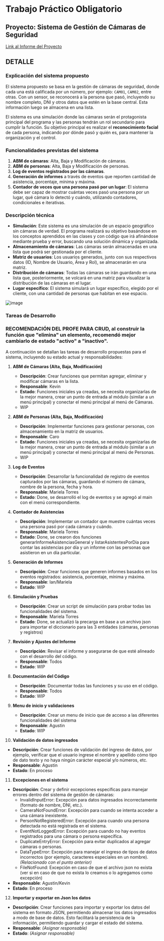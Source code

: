 # Trabajo Práctico Obligatorio
## Proyecto: Sistema de Gestión de Cámaras de Seguridad
[Link al Informe del Proyecto](https://uadeeduar.sharepoint.com/:w:/r/sites/Section_485647-Equipo08/Documentos%20compartidos/Equipo%2008/Equipo%2008%20-%20Informe%20de%20Proyecto.docx?d=w05161529d7724e51b4b158416e6f25ff&csf=1&web=1&e=EF7C84)
## DETALLE

### Explicación del sistema propuesto

El sistema propuesto se basa en la gestión de cámaras de seguridad, donde cada una está calificada por un número, por ejemplo: `CAM01`, `CAM02`, entre otras. Con un sensor, se reconocerá a la persona que pasó, incluyendo su nombre completo, DNI y otros datos que estén en la base central. Esta información luego se almacena en una lista.

El sistema es una simulación donde las cámaras serán el protagonista principal del programa y las personas tendrán un rol secundario para cumplir la función. Su objetivo principal es realizar el **reconocimiento facial** de cada persona, indicando por dónde pasó y quién es, para mantener la organización y el control.

### Funcionalidades previstas del sistema

1. **ABM de cámaras**: Alta, Baja y Modificación de cámaras.
2. **ABM de personas**: Alta, Baja y Modificación de personas.
3. **Log de eventos registrados por las cámaras**.
4. **Generación de informes** a través de eventos que reporten cantidad de asistencia, porcentaje, mínima y máxima.
5. **Contador de veces que una persona pasó por un lugar**: El sistema debe ser capaz de mostrar cuántas veces pasó una persona por un lugar, qué cámara lo detectó y cuándo, utilizando contadores, condicionales e iterativas.

### Descripción técnica

- **Simulación**: Este sistema es una simulación de un espacio geográfico sin cámaras de verdad. El programa realizará su objetivo basándose en los conceptos aprendidos en las clases y con código que irá afinándose mediante prueba y error, buscando una solución dinámica y organizada.
- **Almacenamiento de cámaras**: Las cámaras serán almacenadas en una lista que podrá ser gestionada por el cliente.
- **Matriz de usuarios**: Los usuarios generados, junto con sus respectivos datos (ID, Nombre de Usuario, Área y Rol), se almacenarán en una matriz.
- **Distribución de cámaras**: Todas las cámaras se irán guardando en una lista que, posteriormente, se volcará en una matriz para visualizar la distribución de las cámaras en el lugar.
- **Lugar específico**: El sistema simulará un lugar específico, elegido por el cliente, con una cantidad de personas que habitan en ese espacio.


![image](https://github.com/user-attachments/assets/168dba7f-25b2-45d7-9bde-cfaf1bc3d069)

### Tareas de Desarrollo

### RECOMENDACIÓN DEL PROFE PARA CRUD, al construir la función que "elimina" un elemento, recomendó mejor cambiarlo de estado "activo" a "inactivo".

A continuación se detallan las tareas de desarrollo propuestas para el sistema, incluyendo su estado actual y responsabilidades:

1. **ABM de Cámaras (Alta, Baja, Modificación)**
   - **Descripción**: Crear funciones que permitan agregar, eliminar y modificar cámaras en la lista.
   - **Responsable**: Kevin
   - **Estado**: Funciones iniciales ya creadas, se necesita organizarlas de la mejor manera, crear un punto de entrada al módulo (similar a un menú principal) y conectar el menú principal al menú de Cámaras.
   - WIP

2. **ABM de Personas (Alta, Baja, Modificación)**
   - **Descripción**: Implementar funciones para gestionar personas, con almacenamiento en la matriz de usuarios.
   - **Responsable**: Caro
   - **Estado**: Funciones iniciales ya creadas, se necesita organizarlas de la mejor manera, crear un punto de entrada al módulo (similar a un menú principal) y conectar el menú principal al menú de Personas.
   - WIP

3. **Log de Eventos**
   - **Descripción**: Desarrollar la funcionalidad de registro de eventos capturados por las cámaras, guardando el número de cámara, nombre de la persona, fecha y hora.
   - **Responsable**: Mariela Torres
   - **Estado**: Done, se desarrolló el log de eventos y se agregó al main con el menú correspondiente.

4. **Contador de Asistencias**
   - **Descripción**: Implementar un contador que muestre cuántas veces una persona pasó por cada cámara y cuándo.
   - **Responsable**: Mariela Torres
   - **Estado**: Done, se crearon dos funciones generarInformeAsistenciasGeneral y listarAsistentesPorDia para contar las asistencias por día y un informe con las personas que asistieron en un día particular.

5. **Generación de Informes**
   - **Descripción**: Crear funciones que generen informes basados en los eventos registrados: asistencia, porcentaje, mínima y máxima.
   - **Responsable**: Ian/Mariela
   - **Estado**: WIP

6. **Simulación y Pruebas**
   - **Descripción**: Crear un script de simulación para probar todas las funcionalidades del sistema.
   - **Responsable**: Mariela Torres
   - **Estado**: Done, se actualizó la precarga en base a un archivo json para importar el diccionario para las 3 entidades (cámaras, personas y registros)

7. **Revisión y Ajustes del Informe**
   - **Descripción**: Revisar el informe y asegurarse de que esté alineado con el desarrollo del código.
   - **Responsable**: Todos
   - **Estado**: WIP

8. **Documentación del Código**
   - **Descripción**: Documentar todas las funciones y su uso en el código.
   - **Responsable**: Todos
   - **Estado**: WIP
  
9. **Menu de inicio y validaciones**
   - **Descripción**: Crear un menu de inicio que de acceso a las diferentes funcionalidades del sistema
   - **Responsable**: Agustin
   - **Estado**: WIP
     
10. **Validación de datos ingresados**
   - **Descripción**: Crear funciones de validación del ingreso de datos, por ejemplo, verificar que el usuario ingrese el nombre y apellido cómo tipo de dato texto y no haya ningún carácter especial y/o números, etc.
   - **Responsable**:  Agustin 
   - **Estado**:  En proceso

11. **Excepciones en el sistema**
   - **Descripción**: Crear y definir excepciones específicas para manejar errores dentro del sistema de gestión de cámaras:
        - InvalidInputError: Excepción para datos ingresados incorrectamente (formato de nombre, DNI, etc.).
        - CameraNotFoundError: Excepción para cuando se intenta acceder a una cámara inexistente.
        - PersonNotRegisteredError: Excepción para cuando una persona detectada no está registrada en el sistema.
        - EventNotLoggedError: Excepción para cuando no hay eventos registrados para una cámara o persona específica.
        - DuplicateEntryError: Excepción para evitar duplicados al agregar cámaras o personas.
        - DataTypeError: Excepción para manejar el ingreso de tipos de datos incorrectos (por ejemplo, caracteres especiales en un nombre). *(Relacionado con el punto anterior)*
        - FileNotFound: Excepción en caso de que el archivo json no exista (ver si en caso de que no exista lo creamos o lo agregamos como excepción)
   - **Responsable**:  Agustin/Kevin
   - **Estado**:  En proceso
     
12. **Importar y exportar en Json los datos**
   - **Descripción**: Crear funciones para importar y exportar los datos del sistema en formato JSON, permitiendo almacenar los datos ingresados a modo de base de datos. Esto facilitará la persistencia de la información, permitiendo guardar y cargar el estado del sistema.
   - **Responsable**:  *(Asignar responsable)*
   - **Estado**:  *(Asignar responsable)*
